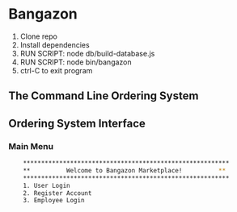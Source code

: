 # Bangazon


1. Clone repo
2. Install dependencies
3. RUN SCRIPT: node db/build-database.js
4. RUN SCRIPT: node bin/bangazon
5. ctrl-C to exit program


## The Command Line Ordering System

## Ordering System Interface

### Main Menu

```bash
    *********************************************************
    **          Welcome to Bangazon Marketplace!          **
    *********************************************************
    1. User Login
    2. Register Account
    3. Employee Login

```

